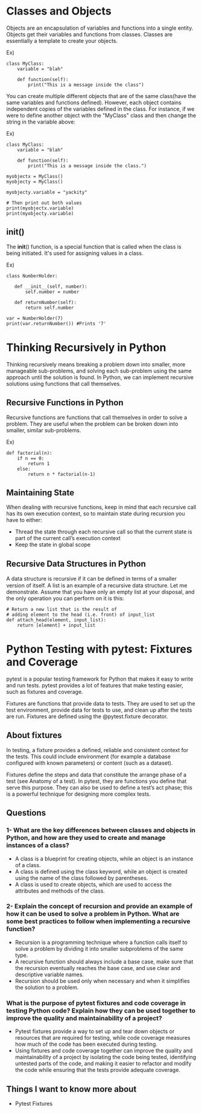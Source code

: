 # Classes and Objects
Objects are an encapsulation of variables and functions into a single entity. Objects get their variables and functions from classes. Classes are essentially a template to create your objects.

Ex) 
```
class MyClass:
    variable = "blah"

    def function(self):
        print("This is a message inside the class")
```

You can create multiple different objects that are of the same class(have the same variables and functions defined). However, each object contains independent copies of the variables defined in the class. For instance, if we were to define another object with the "MyClass" class and then change the string in the variable above:

Ex) 
```
class MyClass:
    variable = "blah"

    def function(self):
        print("This is a message inside the class.")

myobjectx = MyClass()
myobjecty = MyClass()

myobjecty.variable = "yackity"

# Then print out both values
print(myobjectx.variable)
print(myobjecty.variable)
```
## init()
The __init__() function, is a special function that is called when the class is being initiated. It's used for assigning values in a class.

Ex)
```
class NumberHolder:

   def __init__(self, number):
       self.number = number

   def returnNumber(self):
       return self.number

var = NumberHolder(7)
print(var.returnNumber()) #Prints '7'

```

# Thinking Recursively in Python
Thinking recursively means breaking a problem down into smaller, more manageable sub-problems, and solving each sub-problem using the same approach until the solution is found. In Python, we can implement recursive solutions using functions that call themselves.

## Recursive Functions in Python
Recursive functions are functions that call themselves in order to solve a problem. They are useful when the problem can be broken down into smaller, similar sub-problems.

Ex)
```
def factorial(n):
    if n == 0:
        return 1
    else:
        return n * factorial(n-1)

```
## Maintaining State
When dealing with recursive functions, keep in mind that each recursive call has its own execution context, so to maintain state during recursion you have to either:

- Thread the state through each recursive call so that the current state is part of the current call’s execution context
- Keep the state in global scope

## Recursive Data Structures in Python
A data structure is recursive if it can be deﬁned in terms of a smaller version of itself. A list is an example of a recursive data structure. Let me demonstrate. Assume that you have only an empty list at your disposal, and the only operation you can perform on it is this:

```
# Return a new list that is the result of
# adding element to the head (i.e. front) of input_list
def attach_head(element, input_list):
    return [element] + input_list
```

# Python Testing with pytest: Fixtures and Coverage
pytest is a popular testing framework for Python that makes it easy to write and run tests. pytest provides a lot of features that make testing easier, such as fixtures and coverage.

Fixtures are functions that provide data to tests. They are used to set up the test environment, provide data for tests to use, and clean up after the tests are run. Fixtures are defined using the @pytest.fixture decorator.

## About fixtures
In testing, a fixture provides a defined, reliable and consistent context for the tests. This could include environment (for example a database configured with known parameters) or content (such as a dataset).

Fixtures define the steps and data that constitute the arrange phase of a test (see Anatomy of a test). In pytest, they are functions you define that serve this purpose. They can also be used to define a test’s act phase; this is a powerful technique for designing more complex tests.

## Questions

### 1- What are the key differences between classes and objects in Python, and how are they used to create and manage instances of a class?
- A class is a blueprint for creating objects, while an object is an instance of a class.
- A class is defined using the class keyword, while an object is created using the name of the class followed by parentheses.
- A class is used to create objects, which are used to access the attributes and methods of the class.

### 2- Explain the concept of recursion and provide an example of how it can be used to solve a problem in Python. What are some best practices to follow when implementing a recursive function?
- Recursion is a programming technique where a function calls itself to solve a problem by dividing it into smaller subproblems of the same type.
- A recursive function should always include a base case, make sure that the recursion eventually reaches the base case, and use clear and descriptive variable names.
- Recursion should be used only when necessary and when it simplifies the solution to a problem.

### What is the purpose of pytest fixtures and code coverage in testing Python code? Explain how they can be used together to improve the quality and maintainability of a project?

- Pytest fixtures provide a way to set up and tear down objects or resources that are required for testing, while code coverage measures how much of the code has been executed during testing.
- Using fixtures and code coverage together can improve the quality and maintainability of a project by isolating the code being tested, identifying untested parts of the code, and making it easier to refactor and modify the code while ensuring that the tests provide adequate coverage.

## Things I want to know more about
- Pytest Fixtures

